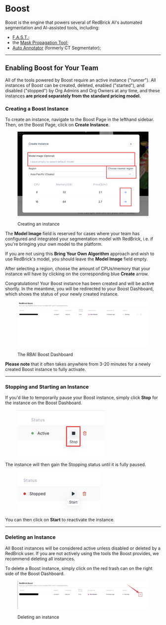 # Boost

Boost is the engine that powers several of RedBrick AI's automated segmentation and AI-assisted tools, including:

* [F.A.S.T.](../../annotation-and-viewer/segmentation/segmentation-tools.md#fast-automated-segmentation-tool-f.a.s.t);
* the [Mask Propagation Tool](../../annotation-and-viewer/segmentation/segmentation-tools.md#mask-propagation-tool);
* [Auto Annotator](auto-annotator.md) (formerly CT Segmentator);

***

## Enabling Boost for Your Team

All of the tools powered by Boost require an active instance ("runner"). All instances of Boost can be created, deleted, enabled ("started"), and disabled ("stopped") by Org Admins and Org Owners at any time, and these instances **are priced separately from the standard pricing model.**

### Creating a Boost Instance

To create an instance, navigate to the Boost Page in the lefthand sidebar. Then, on the Boost Page, click on **Create Instance**.

<figure><img src="../../.gitbook/assets/CleanShot 2024-12-18 at 15.51.58@2x.png" alt=""><figcaption><p>Creating an instance</p></figcaption></figure>

The **Model Image** field is reserved for cases where your team has configured and integrated your segmentation model with RedBrick, i.e. if you're bringing your own model to the platform.

If you are not using this **Bring Your Own Algorithm** approach and wish to use RedBrick's model, you should leave the **Model Image** field empty.

After selecting a region, choose the amount of CPUs/memory that your instance will have by clicking on the corresponding blue **Create** arrow.

Congratulations! Your Boost instance has been created and will be active shortly. In the meantime, you will be redirected to your Boost Dashboard, which shows the status of your newly created instance.

<figure><img src="../../.gitbook/assets/CleanShot 2024-12-16 at 14.40.20@2x (1).png" alt=""><figcaption><p>The RBAI Boost Dashboard</p></figcaption></figure>

**Please note** that it often takes anywhere from 3-20 minutes for a newly created Boost instance to fully activate.

***

### Stopping and Starting an Instance

If you'd like to temporarily pause your Boost instance, simply click **Stop** for the instance on the Boost Dashboard.

<figure><img src="../../.gitbook/assets/CleanShot 2024-12-18 at 16.23.09@2x.png" alt="" width="281"><figcaption></figcaption></figure>

The instance will then gain the Stopping status until it is fully paused.

<figure><img src="../../.gitbook/assets/CleanShot 2024-12-18 at 16.33.06@2x (1).png" alt="" width="266"><figcaption></figcaption></figure>

You can then click on **Start** to reactivate the instance.

***

### Deleting an Instance

All Boost instances will be considered active unless disabled or deleted by a RedBrick user. If you are not actively using the tools the Boost provides, we recommend deleting all instances.

To delete a Boost instance, simply click on the red trash can on the right side of the Boost Dashboard.

<figure><img src="../../.gitbook/assets/CleanShot 2024-12-16 at 14.51.22@2x.png" alt=""><figcaption><p>Deleting an instance</p></figcaption></figure>

